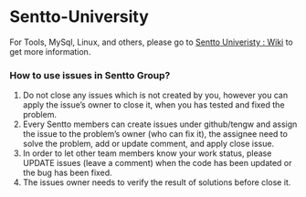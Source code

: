 # Sentto-University

For Tools, MySql, Linux, and others, please go to [Sentto Univeristy : Wiki](https://github.com/Sentto/Sentto-University/wiki) to get more information.

### How to use issues in Sentto Group?
1. Do not close any issues which is not created by you, however you can apply the issue’s owner to close it, when you has tested and fixed the problem.
2. Every Sentto members can create issues under github/tengw and assign the issue to the problem’s owner (who can fix it), the assignee need to solve the problem,  add or update comment, and apply close issue. 
3. In order to let other team members know your work status, please UPDATE issues (leave a comment) when the code has been updated or the bug has been fixed.
4. The issues owner needs to verify the result of solutions before close it.

